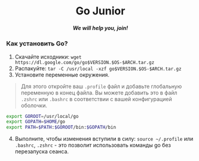 <div align="center">
  <h1>Go Junior</h1>
  <h5>We will help you, join!</h5>
</div>

### Как установить Go?

1. Скачайте исходники: `wget https://dl.google.com/go/go$VERSION.$OS-$ARCH.tar.gz`
2. Распакуйте: `tar -C /usr/local -xzf go$VERSION.$OS-$ARCH.tar.gz`
3. Установите переменные окружения.

> Для этого откройте ваш `.profile` файл и добавьте глобальную переменную в конец файла. Вы можете добавить это в файл `.zshrc` или `.bashrc` в соответствии с вашей конфигурацией оболочки.

```bash
export GOROOT=/usr/local/go
export GOPATH=$HOME/go
export PATH=$PATH:$GOROOT/bin:$GOPATH/bin
```

4. Выполните, чтобы изменения вступили в силу: `source ~/.profile` или `.bashrc`, `.zshrc` - это позволит использовать команды go без перезапуска сеанса.
